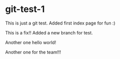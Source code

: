 # git-test-1
This is just a git test. Added first index page for fun :)

This is a fix!!
Added a new branch for test.

Another one
hello world!

Another one for the team!!!
